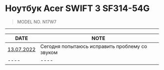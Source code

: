 # Ноутбук Acer SWIFT 3 SF314-54G
> MODEL NO. N17W7
---

| DATE | NOTE |
| ---- | ---- |
| [13.07.2022](notes/13_07_2022-sound.md) | Сегодня попытаюсь исправить проблему со звуком |
| ---- | ---- |
